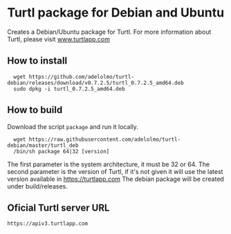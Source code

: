 # Turtl package for Debian and Ubuntu

Creates a Debian/Ubuntu package for Turtl. 
For more information about Turtl, please visit www.turtlapp.com

## How to install

```
  wget https://github.com/adelolmo/turtl-debian/releases/download/v0.7.2.5/turtl_0.7.2.5_amd64.deb
  sudo dpkg -i turtl_0.7.2.5_amd64.deb
```

## How to build

  Download the script ```package``` and run it locally.
  ```
    wget https://raw.githubusercontent.com/adelolmo/turtl-debian/master/turtl_deb
    /bin/sh package 64|32 [version]
  ```
  The first parameter is the system architecture, it must be 32 or 64. The second parameter is the version of Turtl, if it's not given it will use the latest version available in https://turtlapp.com
  The debian package will be created under build/releases.
  
## Oficial Turtl server URL

```
https://apiv3.turtlapp.com
```
